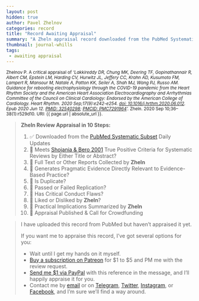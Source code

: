 ```yaml
---
layout: post
hidden: true
author: Pavel Zhelnov
categories: record
title: "Record Awaiting Appraisal"
summary: "A Zheln appraisal record downloaded from the PubMed Systematic Subset daily updates."
thumbnail: journal-whills
tags:
 - awaiting appraisal
---
```


<small id="citation">Zhelnov P. A critical appraisal of _‘Lakkireddy DR, Chung MK, Deering TF, Gopinathannair R, Albert CM, Epstein LM, Harding CV, Hurwitz JL, Jeffery CC, Krahn AD, Kusumoto FM, Lampert R, Mansour M, Natale A, Patton KK, Seiler A, Shah MJ, Wang PJ, Russo AM. Guidance for rebooting electrophysiology through the COVID-19 pandemic from the Heart Rhythm Society and the American Heart Association Electrocardiography and Arrhythmias Committee of the Council on Clinical Cardiology: Endorsed by the American College of Cardiology. Heart Rhythm. 2020 Sep;17(9):e242-e254. [doi: 10.1016/j.hrthm.2020.06.012](https://doi.org/10.1016/j.hrthm.2020.06.012). Epub 2020 Jun 12. [PMID: 32540298](https://pubmed.gov/32540298); [PMCID: PMC7291964](https://ncbi.nlm.nih.gov/pmc/PMC7291964)’._ Zheln. 2020 Sep 10;36–38(1):r529d10. URI: {{ page.url | absolute_url }}.</small>

> **Zheln Review Appraisal in 10 Steps:**
>
> 1. ✅ Downloaded from the [PubMed Systematic Subset](https://github.com/p1m-ortho/qs-global-ortho-search-queries/blob/global-sr-query/README.md) Daily Updates
> 2. 🔄 Meets [Shojania & Bero 2001](https://www.researchgate.net/publication/11820967_Taking_Advantage_of_the_Explosion_of_Systematic_Reviews_An_Efficient_MEDLINE_Search_Strategy) True Positive Criteria for Systematic Reviews by Either Title or Abstract?
> 3. 🔄 Full Text or Other Reports Collected by **Zheln**
> 4. 🔄 Generates Pragmatic Evidence Directly Relevant to Evidence-Based Practice?
> 5. 🔄 Is Duplicate?
> 6. 🔄 Passed or Failed Replication?
> 7. 🔄 Has Critical Conduct Flaws?
> 8. 🔄 Liked or Disliked by **Zheln**?
> 9. 🔄 Practical Implications Summarized by **Zheln**
> 10. 🔄 Appraisal Published & Call for Crowdfunding

> I have uploaded this record from PubMed but haven’t appraised it yet.
>
> If you want me to appraise this record, I’ve got several options for you:
> * Wait until I get my hands on it myself.
> * [Buy a subscription on Patreon](https://patreon.com/zheln) for $1 to $5 and PM me with the review request.
> * [Send me $1 via PayPal](https://paypal.me/pjelnov) with this reference in the message, and I’ll happily appraise it for you.
> * Contact me by [email](mailto:pavel@zheln.com) or on [Telegram](https://t.me/drzhelnov), [Twitter](https://twitter.com/drzhelnov), [Instagram](https://instagram.com/igzheln), or [Facebook](https://facebook.com/drzhelnov), and I’m sure we’ll find a way around.

